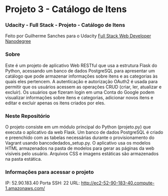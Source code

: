 # Projeto 3 - Catálogo de Itens
### Udacity - Full Stack - Projeto - Catálogo de Itens

Feito por Guilherme Sanches para o Udacity [Full Stack Web Developer Nanodegree](https://www.udacity.com/course/full-stack-web-developer-nanodegree--nd004)

### Sobre

Este é um projeto de aplicativo Web RESTful que usa a estrutura Flask do Python, acessando um banco de dados PostgreSQL para apresentar um catálogo que pode armazenar informações sobre itens e as categorias às quais eles pertencem. A autenticação e autorização OAuth2 é usada para permitir que os usuários acessem as operações CRUD (criar, ler, atualizar e excluir). Os usuários que fizeram login em uma Conta do Google podem visualizar informações sobre itens e categorias, adicionar novos itens e editar e excluir apenas os itens criados por eles.

### Neste Repositório

O projeto consiste em um módulo principal do Python (projeto.py) que executa o aplicativo da web Flask. Um banco de dados PostgreSQL é criado e preenchido com as tabelas necessárias durante o provisionamento do Vagrant usando bancodedados_setup.py. O aplicativo usa os modelos HTML armazenados na pasta de modelos para gerar as páginas da web visíveis pelo usuário. Arquivos CSS e imagens estáticas são armazenados na pasta estática.

### Informações para acessar o projeto

IP: 52.90.183.40
Porta SSH: 22
URL: http://ec2-52-90-183-40.compute-1.amazonaws.com/


